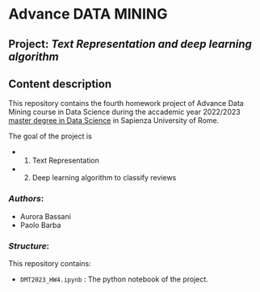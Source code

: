 # Advance DATA MINING

## Project: *Text Representation and deep learning algorithm*

## Content description
This repository contains the fourth homework project of Advance Data Mining course in Data Science during the accademic year 2022/2023 [master degree in Data Science](http://datascience.i3s.uniroma1.it/it) in Sapienza University of Rome.

The goal of the project is 
  - 1) Text Representation

  - 2) Deep learning algorithm to classify reviews

### *Authors*:
* Aurora Bassani
* Paolo Barba


### *Structure*:
This repository contains:


* `DMT2023_HW4.ipynb` : The python notebook of the project.
